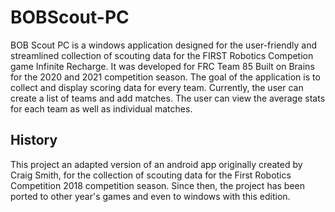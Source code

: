 # BOBScout-PC
BOB Scout PC is a windows application designed for the user-friendly and streamlined collection of scouting data for the FIRST Robotics Competion game Infinite Recharge. It was developed for FRC Team 85 Built on Brains for the 2020 and 2021 competition season. The goal of the application is to collect and display scoring data for every team. Currently, the user can create a list of teams and add matches. The user can view the average stats for each team as well as individual matches. 

## History
This project an adapted version of an android app originally created by Craig Smith, for the collection of scouting data for the First Robotics Competition 2018 competition season. Since then, the project has been ported to other year's games and even to windows with this edition. 
